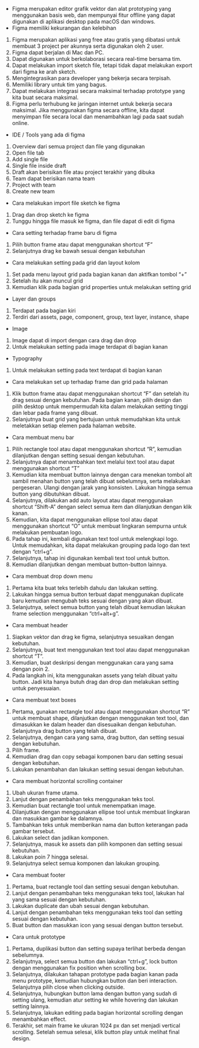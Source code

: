 * Figma merupakan editor grafik vektor dan alat prototyping yang menggunakan basis web, dan mempunyai fitur offline yang dapat digunakan di aplikasi desktop pada macOS dan windows.
* Figma memiliki kekurangan dan kelebihan
1. Figma merupakan aplikasi yang free atau gratis yang dibatasi untuk membuat 3 project per akunnya serta digunakan oleh 2 user.
2. Figma dapat berjalan di Mac dan PC.
3. Dapat digunakan untuk berkolaborasi secara real-time bersama tim.
4. Dapat melakukan import sketch file, tetapi tidak dapat melakukan export dari figma ke arah sketch. 
5. Mengintegrasikan para developer yang bekerja secara terpisah.
6. Memiliki library untuk tim yang bagus. 
7. Dapat melakukan integrasi secara maksimal terhadap prototype yang kita buat secara maksimal.
8. Figma perlu terhubung ke jaringan internet untuk bekerja secara maksimal. Jika menggunakan figma secara offline, kita dapat menyimpan file secara local dan menambahkan lagi pada saat sudah online.
* IDE / Tools yang ada di figma
1. Overview dari semua project dan file yang digunakan
2. Open file tab
3. Add single file
4. Single file inside draft
5. Draft akan berisikan file atau project terakhir yang dibuka
6. Team dapat berisikan nama team
7. Project with team
8. Create new team
* Cara melakukan import file sketch ke figma
1. Drag dan drop sketch ke figma 
2. Tunggu hingga file masuk ke figma, dan file dapat di edit di figma
* Cara setting terhadap frame baru di figma 
1. Pilih button frame atau dapat menggunakan shortcut “F”
2. Selanjutnya drag ke bawah sesuai dengan kebutuhan
* Cara melakukan setting pada grid dan layout kolom
1. Set pada menu layout grid pada bagian kanan dan aktifkan tombol “+”
2. Setelah itu akan muncul grid
3. Kemudian klik pada bagian grid properties untuk melakukan setting grid
* Layer dan groups
1. Terdapat pada bagian kiri
2. Terdiri dari assets, page, component, group, text layer, instance, shape
* Image 
1. Image dapat di import dengan cara drag dan drop
2. Untuk melakukan setting pada image terdapat di bagian kanan
* Typography
1. Untuk melakukan setting pada text terdapat di bagian kanan
* Cara melakukan set up terhadap frame dan grid pada halaman
1. Klik button frame atau dapat menggunakan shortcut “F” dan setelah itu drag sesuai dengan kebutuhan. Pada bagian kanan, pilih design dan pilih desktop untuk mempermudah kita dalam melakukan setting tinggi dan lebar pada frame yang dibuat.
2. Selanjutnya buat grid yang bertujuan untuk memudahkan kita untuk meletakkan setiap elemen pada halaman website.
* Cara membuat menu bar 
1. Pilih rectangle tool atau dapat menggunakan shortcut “R”, kemudian dilanjutkan dengan setting sesuai dengan kebutuhan. 
2. Selanjutnya dapat menambahkan text melalui text tool atau dapat menggunakan shortcut “T”
3. Kemudian kita membuat button lainnya dengan cara menekan tombol alt sambil menahan button yang telah dibuat sebelumnya, serta melakukan pergeseran. Ulangi dengan jarak yang konsisten. Lakukan hingga semua button yang dibutuhkan dibuat.
4. Selanjutnya, dilakukan add auto layout atau dapat menggunakan shortcut “Shift-A” dengan select semua item dan dilanjutkan dengan klik kanan.
5. Kemudian, kita dapat menggunakan ellipse tool atau dapat menggunakan shortcut “O” untuk membuat lingkaran sempurna untuk melakukan pembuatan logo.
6. Pada tahap ini, kembali digunakan text tool untuk melengkapi logo. Untuk memudahkan, kita dapat melakukan grouping pada logo dan text dengan “ctrl+g”.
7. Selanjutnya, tahap ini digunakan kembali text tool untuk button.
8. Kemudian dilanjutkan dengan membuat button-button lainnya.
* Cara membuat drop down menu
1. Pertama kita buat teks terlebih dahulu dan lakukan setting.
2. Lakukan hingga semua button terbuat dapat menggunakan duplicate baru kemudian mengubah teks sesuai dengan yang akan dibuat.
3. Selanjutnya, select semua button yang telah dibuat kemudian lakukan frame selection menggunakan “ctrl+alt+g”.
* Cara membuat header 
1. Siapkan vektor dan drag ke figma, selanjutnya sesuaikan dengan kebutuhan. 
2. Selanjutnya, buat text menggunakan text tool atau dapat menggunakan shortcut “T”.
3. Kemudian, buat deskripsi dengan menggunakan cara yang sama dengan poin 2.
4. Pada langkah ini, kita menggunakan assets yang telah dibuat yaitu button. Jadi kita hanya butuh drag dan drop dan melakukan setting untuk penyesuaian.
* Cara membuat text boxes
1. Pertama, gunakan rectangle tool atau dapat menggunakan shortcut “R” untuk membuat shape, dilanjutkan dengan menggunakan text tool, dan dimasukkan ke dalam header dan disesuaikan dengan kebutuhan. Selanjutnya drag button yang telah dibuat.
2. Selanjutnya, dengan cara yang sama, drag button, dan setting sesuai dengan kebutuhan.
3. Pilih frame.
4. Kemudian drag dan copy sebagai komponen baru dan setting sesuai dengan kebutuhan.
5. Lakukan penambahan dan lakukan setting sesuai dengan kebutuhan.
* Cara membuat horizontal scrolling container
1. Ubah ukuran frame utama.
2. Lanjut dengan penambahan teks menggunakan teks tool.
3. Kemudian buat rectangle tool untuk menempatkan image.
4. Dilanjutkan dengan menggunakan ellipse tool untuk membuat lingkaran dan masukkan gambar ke dalamnya.
5. Tambahkan teks untuk memberikan nama dan button keterangan pada gambar tersebut.
6. Lakukan select dan jadikan komponen.
7. Selanjutnya, masuk ke assets dan pilih komponen dan setting sesuai kebutuhan.
8. Lakukan poin 7 hingga selesai.
9. Selanjutnya select semua komponen dan lakukan grouping.
* Cara membuat footer
1. Pertama, buat rectangle tool dan setting sesuai dengan kebutuhan.
2. Lanjut dengan penambahan teks menggunakan teks tool, lakukan hal yang sama sesuai dengan kebutuhan.
3. Lakukan duplicate dan ubah sesuai dengan kebutuhan.
4. Lanjut dengan penambahan teks menggunakan teks tool dan setting sesuai dengan kebutuhan.
5. Buat button dan masukkan icon yang sesuai dengan button tersebut.
* Cara untuk prototype
1. Pertama, duplikasi button dan setting supaya terlihat berbeda dengan sebelumnya. 
2. Selanjutnya, select semua button dan lakukan “ctrl+g”, lock button dengan menggunakan fix position when scrolling box.
3. Selanjutnya, dilakukan tahapan prototype pada bagian kanan pada menu prototype, kemudian hubungkan button dan beri interaction. Selanjutnya pilih close when clicking outside.
4. Selanjutnya, hubungkan button lama dengan button yang sudah di setting ulang, kemudian atur setting ke while hovering dan lakukan setting lainnya.
5. Selanjutnya, lakukan editing pada bagian horizontal scrolling dengan menambahkan effect.
6. Terakhir, set main frame ke ukuran 1024 px dan set menjadi vertical scrolling. Setelah semua selesai, klik button play untuk melihat final design.